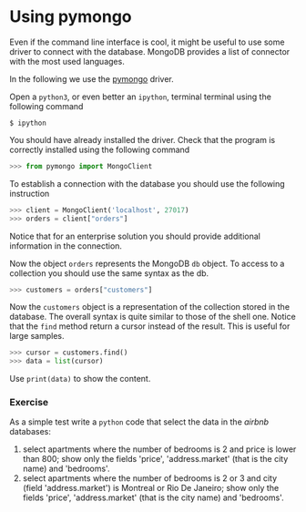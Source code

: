 # Using pymongo

Even if the command line interface is cool, it might
be useful to use some driver to connect with the database.
MongoDB provides a list of connector with the most 
used languages.

In the following we use the [pymongo](https://api.mongodb.com/python/current/) driver.

Open a `python3`, or even better an `ipython`, terminal terminal using the following command
```
$ ipython
```

You should have already installed the driver. Check that
the program is correctly installed using the following
command
```python
>>> from pymongo import MongoClient
```
To establish a connection with the database you should
use the following instruction
```python
>>> client = MongoClient('localhost', 27017)
>>> orders = client["orders"]
```
Notice that for an enterprise solution you should provide
additional information in the connection.

Now the object `orders` represents the MongoDB `db` object.
To access to a collection you should use the same
syntax as the db.
```python
>>> customers = orders["customers"]
```

Now the `customers` object is a representation of 
the collection stored in the database.
The overall syntax is quite similar to those of
the shell one. Notice that the `find` method
return a cursor instead of the result. This is
useful for large samples.
```python
>>> cursor = customers.find()
>>> data = list(cursor)
```

Use `print(data)` to show the content.

### Exercise

As a simple test write a `python` code that select
the data in the *airbnb* databases:
1. select apartments where the number of bedrooms is 2 and price is lower than 800; show only the fields 'price', 'address.market' (that is the city name) and 'bedrooms'. 
2. select apartments where the number of bedrooms is 2 or 3 and city (field 'address.market') is Montreal or Rio De Janeiro; show only the fields 'price', 'address.market' (that is the city name) and 'bedrooms'. 
